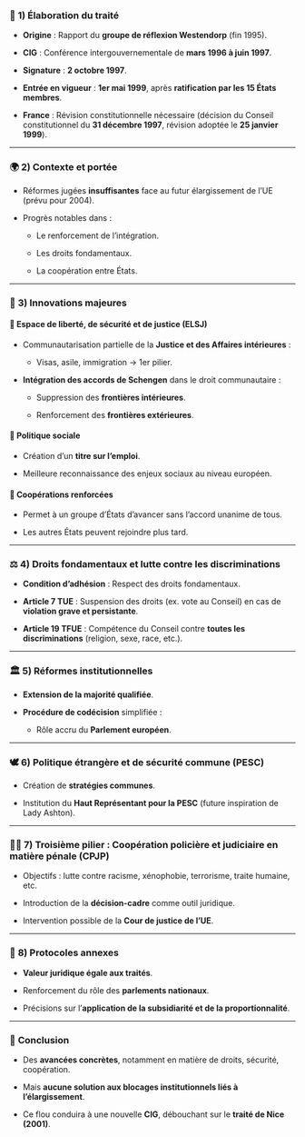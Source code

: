 ### 📅 **1) Élaboration du traité**

- **Origine** : Rapport du **groupe de réflexion Westendorp** (fin 1995).
    
- **CIG** : Conférence intergouvernementale de **mars 1996 à juin 1997**.
    
- **Signature** : **2 octobre 1997**.
    
- **Entrée en vigueur** : **1er mai 1999**, après **ratification par les 15 États membres**.
    
- **France** : Révision constitutionnelle nécessaire (décision du Conseil constitutionnel du **31 décembre 1997**, révision adoptée le **25 janvier 1999**).
    

---

### 🌍 **2) Contexte et portée**

- Réformes jugées **insuffisantes** face au futur élargissement de l’UE (prévu pour 2004).
    
- Progrès notables dans :
    
    - Le renforcement de l’intégration.
        
    - Les droits fondamentaux.
        
    - La coopération entre États.
        

---

### 🚀 **3) Innovations majeures**

#### 🔹 **Espace de liberté, de sécurité et de justice (ELSJ)**

- Communautarisation partielle de la **Justice et des Affaires intérieures** :
    
    - Visas, asile, immigration → 1er pilier.
        
- **Intégration des accords de Schengen** dans le droit communautaire :
    
    - Suppression des **frontières intérieures**.
        
    - Renforcement des **frontières extérieures**.
        

#### 🔹 **Politique sociale**

- Création d’un **titre sur l’emploi**.
    
- Meilleure reconnaissance des enjeux sociaux au niveau européen.
    

#### 🔹 **Coopérations renforcées**

- Permet à un groupe d’États d’avancer sans l’accord unanime de tous.
    
- Les autres États peuvent rejoindre plus tard.
    

---

### ⚖️ **4) Droits fondamentaux et lutte contre les discriminations**

- **Condition d’adhésion** : Respect des droits fondamentaux.
    
- **Article 7 TUE** : Suspension des droits (ex. vote au Conseil) en cas de **violation grave et persistante**.
    
- **Article 19 TFUE** : Compétence du Conseil contre **toutes les discriminations** (religion, sexe, race, etc.).
    

---

### 🏛️ **5) Réformes institutionnelles**

- **Extension de la majorité qualifiée**.
    
- **Procédure de codécision** simplifiée :
    
    - Rôle accru du **Parlement européen**.
        

---

### 🕊️ **6) Politique étrangère et de sécurité commune (PESC)**

- Création de **stratégies communes**.
    
- Institution du **Haut Représentant pour la PESC** (future inspiration de Lady Ashton).
    

---

### 🕵️‍♂️ **7) Troisième pilier : Coopération policière et judiciaire en matière pénale (CPJP)**

- Objectifs : lutte contre racisme, xénophobie, terrorisme, traite humaine, etc.
    
- Introduction de la **décision-cadre** comme outil juridique.
    
- Intervention possible de la **Cour de justice de l’UE**.
    

---

### 📜 **8) Protocoles annexes**

- **Valeur juridique égale aux traités**.
    
- Renforcement du rôle des **parlements nationaux**.
    
- Précisions sur l’**application de la subsidiarité et de la proportionnalité**.
    

---

### 🧩 **Conclusion**

- Des **avancées concrètes**, notamment en matière de droits, sécurité, coopération.
    
- Mais **aucune solution aux blocages institutionnels liés à l’élargissement**.
    
- Ce flou conduira à une nouvelle **CIG**, débouchant sur le **traité de Nice (2001)**.
    